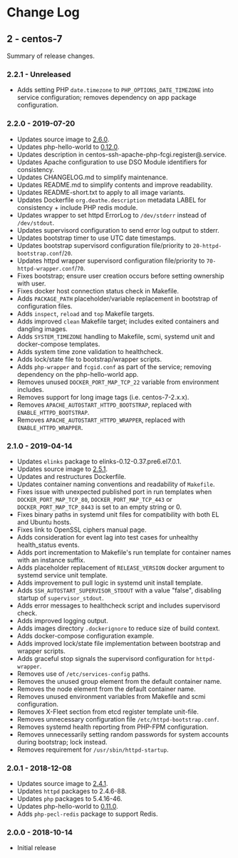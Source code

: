 # Change Log

## 2 - centos-7

Summary of release changes.

### 2.2.1 - Unreleased

- Adds setting PHP `date.timezone` to `PHP_OPTIONS_DATE_TIMEZONE` into service configuration; removes dependency on app package configuration.

### 2.2.0 - 2019-07-20

- Updates source image to [2.6.0](https://github.com/jdeathe/centos-ssh/releases/tag/2.6.0).
- Updates php-hello-world to [0.12.0](https://github.com/jdeathe/php-hello-world/releases/tag/0.12.0).
- Updates description in centos-ssh-apache-php-fcgi.register@.service.
- Updates Apache configuration to use DSO Module identifiers for consistency.
- Updates CHANGELOG.md to simplify maintenance.
- Updates README.md to simplify contents and improve readability.
- Updates README-short.txt to apply to all image variants.
- Updates Dockerfile `org.deathe.description` metadata LABEL for consistency + include PHP redis module.
- Updates wrapper to set httpd ErrorLog to `/dev/stderr` instead of `/dev/stdout`.
- Updates supervisord configuration to send error log output to stderr.
- Updates bootstrap timer to use UTC date timestamps.
- Updates bootstrap supervisord configuration file/priority to `20-httpd-bootstrap.conf`/`20`.
- Updates httpd wrapper supervisord configuration file/priority to `70-httpd-wrapper.conf`/`70`.
- Fixes bootstrap; ensure user creation occurs before setting ownership with user.
- Fixes docker host connection status check in Makefile.
- Adds `PACKAGE_PATH` placeholder/variable replacement in bootstrap of configuration files.
- Adds `inspect`, `reload` and `top` Makefile targets.
- Adds improved `clean` Makefile target; includes exited containers and dangling images.
- Adds `SYSTEM_TIMEZONE` handling to Makefile, scmi, systemd unit and docker-compose templates.
- Adds system time zone validation to healthcheck.
- Adds lock/state file to bootstrap/wrapper scripts.
- Adds `php-wrapper` and `fcgid.conf` as part of the service; removing dependency on the php-hello-world app.
- Removes unused `DOCKER_PORT_MAP_TCP_22` variable from environment includes.
- Removes support for long image tags (i.e. centos-7-2.x.x).
- Removes `APACHE_AUTOSTART_HTTPD_BOOTSTRAP`, replaced with `ENABLE_HTTPD_BOOTSTRAP`.
- Removes `APACHE_AUTOSTART_HTTPD_WRAPPER`, replaced with `ENABLE_HTTPD_WRAPPER`.

### 2.1.0 - 2019-04-14

- Updates `elinks` package to elinks-0.12-0.37.pre6.el7.0.1.
- Updates source image to [2.5.1](https://github.com/jdeathe/centos-ssh/releases/tag/2.5.1).
- Updates and restructures Dockerfile.
- Updates container naming conventions and readability of `Makefile`.
- Fixes issue with unexpected published port in run templates when `DOCKER_PORT_MAP_TCP_80`, `DOCKER_PORT_MAP_TCP_443` or `DOCKER_PORT_MAP_TCP_8443` is set to an empty string or 0.
- Fixes binary paths in systemd unit files for compatibility with both EL and Ubuntu hosts.
- Fixes link to OpenSSL ciphers manual page.
- Adds consideration for event lag into test cases for unhealthy health_status events.
- Adds port incrementation to Makefile's run template for container names with an instance suffix.
- Adds placeholder replacement of `RELEASE_VERSION` docker argument to systemd service unit template.
- Adds improvement to pull logic in systemd unit install template.
- Adds `SSH_AUTOSTART_SUPERVISOR_STDOUT` with a value "false", disabling startup of `supervisor_stdout`.
- Adds error messages to healthcheck script and includes supervisord check.
- Adds improved logging output.
- Adds images directory `.dockerignore` to reduce size of build context.
- Adds docker-compose configuration example.
- Adds improved lock/state file implementation between bootstrap and wrapper scripts.
- Adds graceful stop signals the supervisord configuration for `httpd-wrapper`.
- Removes use of `/etc/services-config` paths.
- Removes the unused group element from the default container name.
- Removes the node element from the default container name.
- Removes unused environment variables from Makefile and scmi configuration.
- Removes X-Fleet section from etcd register template unit-file.
- Removes unnecessary configuration file `/etc/httpd-bootstrap.conf`.
- Removes systemd health reporting from PHP-FPM configuration.
- Removes unnecessarily setting random passwords for system accounts during bootstrap; lock instead.
- Removes requirement for `/usr/sbin/httpd-startup`.

### 2.0.1 - 2018-12-08

- Updates source image to [2.4.1](https://github.com/jdeathe/centos-ssh/releases/tag/2.4.1).
- Updates `httpd` packages to 2.4.6-88.
- Updates `php` packages to 5.4.16-46.
- Updates php-hello-world to [0.11.0](https://github.com/jdeathe/php-hello-world/releases/tag/0.11.0).
- Adds `php-pecl-redis` package to support Redis.

### 2.0.0 - 2018-10-14

- Initial release